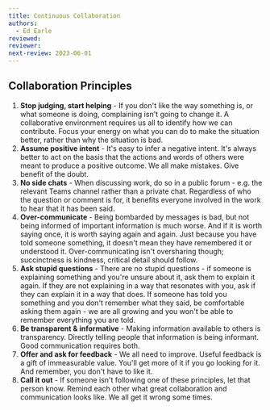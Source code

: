 ```yaml
---
title: Continuous Collaboration
authors: 
  - Ed Earle
reviewed: 
reviewer:
next-review: 2023-06-01
---
```


## Collaboration Principles

1. **Stop judging, start helping** - If you don't like the way something is, or what someone is doing, complaining isn't going to change it. A collaborative environment requires us all to identify how we can contribute. Focus your energy on what you can do to make the situation better, rather than why the situation is bad.
1. **Assume positive intent** - It's easy to infer a negative intent. It's always better to act on the basis that the actions and words of others were meant to produce a positive outcome. We all make mistakes. Give benefit of the doubt.
1. **No side chats** - When discussing work, do so in a public forum - e.g. the relevant Teams channel rather than a private chat. Regardless of who the question or comment is for, it benefits everyone involved in the work to hear that it has been said.
1. **Over-communicate** - Being bombarded by messages is bad, but not being informed of important information is much worse. And if it is worth saying once, it is worth saying again and again. Just because you have told someone something, it doesn't mean they have remembered it or understood it. Over-communicating isn't oversharing though; succinctness is kindness, critical detail should follow.
1. **Ask stupid questions** - There are no stupid questions - if someone is explaining something and you're unsure about it, ask them to explain it again. If they are not explaining in a way that resonates with you, ask if they can explain it in a way that does. If someone has told you something and you don't remember what they said, be comfortable asking them again - we are all growing and you won't be able to remember everything you are told.
1. **Be transparent & informative** - Making information available to others is transparency. Directly telling people that information is being informant. Good communication requires both.
1. **Offer and ask for feedback** - We all need to improve. Useful feedback is a gift of immeasurable value. You'll get more of it if you go looking for it. And remember, you don't have to like it.
1. **Call it out** - If someone isn't following one of these principles, let that person know. Remind each other what great collaboration and communication looks like. We all get it wrong some times.
